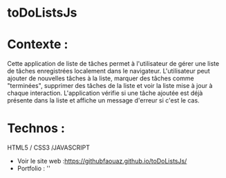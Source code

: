 # toDoListsJs

<!-- ![toDoList](images/ohmyfood.webp?raw=true "Cover Ohmyfood OpenClassrooms ") -->

# Contexte :

Cette application de liste de tâches permet à l'utilisateur de gérer une liste de tâches enregistrées localement dans le navigateur. L'utilisateur peut ajouter de nouvelles tâches à la liste, marquer des tâches comme "terminées", supprimer des tâches de la liste et voir la liste mise à jour à chaque interaction.
L'application vérifie si une tâche ajoutée est déjà présente dans la liste et affiche un message d'erreur si c'est le cas.

# Technos :

HTML5 / CSS3 /JAVASCRIPT

- Voir le site web :https://githubfaouaz.github.io/toDoListsJs/
- Portfolio : ''
